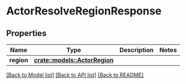 # ActorResolveRegionResponse

## Properties

Name | Type | Description | Notes
------------ | ------------- | ------------- | -------------
**region** | [**crate::models::ActorRegion**](ActorRegion.md) |  | 

[[Back to Model list]](../README.md#documentation-for-models) [[Back to API list]](../README.md#documentation-for-api-endpoints) [[Back to README]](../README.md)


